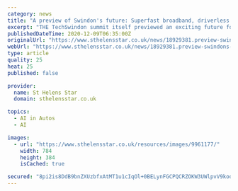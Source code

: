 ```yaml
---
category: news
title: "A preview of Swindon's future: Superfast broadband, driverless cars, and an Institute of Technology"
excerpt: "THE TechSwindon summit itself previewed an exciting future for the town with superfast broadband and a new tech institute on the way."
publishedDateTime: 2020-12-09T06:35:00Z
originalUrl: "https://www.sthelensstar.co.uk/news/18929381.preview-swindons-future-superfast-broadband-driverless-cars-institute-technology/"
webUrl: "https://www.sthelensstar.co.uk/news/18929381.preview-swindons-future-superfast-broadband-driverless-cars-institute-technology/"
type: article
quality: 25
heat: 25
published: false

provider:
  name: St Helens Star
  domain: sthelensstar.co.uk

topics:
  - AI in Autos
  - AI

images:
  - url: "https://www.sthelensstar.co.uk/resources/images/9961177/"
    width: 784
    height: 384
    isCached: true

secured: "8pi2is8DdB9bnZXUzbfxAtMT1u1cIqOl+0BELynFGCPQCRZOKW3UWlpvV9koqmuQKuN3C+6O57oYXjq832r5hGhvfdN6KH7uhi6vi9nSnmm4nUHZlfUMgsiiFLaw2V60H3jT3Ce7HXx/QPw14h4965Aywyy5j0ZSKZB39QoiWJJEjJJiuVKhOO8lmYDYb3VKpUA9iohpnDHmE40f+bqZa1EGetD3jfQlJvlOUBbpbLUwiWNh7MHW/wsf2YNfFr7ugxn9QKmLbAsvgpedK1URyVHaP8QN4fP9fkO0fsXWm2/G0DUFnzpua34lMokwBs5A+yYfGPX4hbbsiWKah0PCCoycd2UFWB1YRVN66MOM16A=;9OoeRMs9WD55jWOZ1a7xUA=="
---
```


